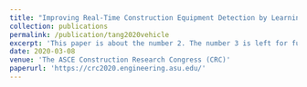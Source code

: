 ```yaml
---
title: "Improving Real-Time Construction Equipment Detection by Learning to Correct False Positives"
collection: publications
permalink: /publication/tang2020vehicle
excerpt: 'This paper is about the number 2. The number 3 is left for future work.'
date: 2020-03-08
venue: 'The ASCE Construction Research Congress (CRC)'
paperurl: 'https://crc2020.engineering.asu.edu/'
---
```

